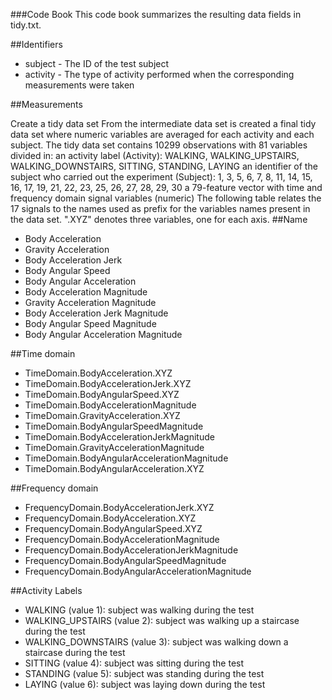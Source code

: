 ###Code Book
This code book summarizes the resulting data fields in tidy.txt.

##Identifiers

- subject - The ID of the test subject
- activity - The type of activity performed when the corresponding measurements were taken

##Measurements

Create a tidy data set
From the intermediate data set is created a final tidy data set where numeric variables are averaged for each activity and each subject.
The tidy data set contains 10299 observations with 81 variables divided in:
an activity label (Activity): WALKING, WALKING_UPSTAIRS, WALKING_DOWNSTAIRS, SITTING, STANDING, LAYING
an identifier of the subject who carried out the experiment (Subject): 1, 3, 5, 6, 7, 8, 11, 14, 15, 16, 17, 19, 21, 22, 23, 25, 26, 27, 28, 29, 30
a 79-feature vector with time and frequency domain signal variables (numeric)
The following table relates the 17 signals to the names used as prefix for the variables names present in the data set. ".XYZ" denotes three variables, one for each axis.
##Name 
- Body Acceleration	  
- Gravity Acceleration		
- Body Acceleration Jerk	
- Body Angular Speed	
- Body Angular Acceleration		
- Body Acceleration Magnitude	
- Gravity Acceleration Magnitude		
- Body Acceleration Jerk Magnitude	
- Body Angular Speed Magnitude	
- Body Angular Acceleration Magnitude		

##Time domain 
- TimeDomain.BodyAcceleration.XYZ	    
- TimeDomain.BodyAccelerationJerk.XYZ	
- TimeDomain.BodyAngularSpeed.XYZ	
- TimeDomain.BodyAccelerationMagnitude
- TimeDomain.GravityAcceleration.XYZ
- TimeDomain.BodyAngularSpeedMagnitude	
- TimeDomain.BodyAccelerationJerkMagnitude	
- TimeDomain.GravityAccelerationMagnitude
- TimeDomain.BodyAngularAccelerationMagnitude
- TimeDomain.BodyAngularAcceleration.XYZ


##Frequency domain
- FrequencyDomain.BodyAccelerationJerk.XYZ
- FrequencyDomain.BodyAcceleration.XYZ
- FrequencyDomain.BodyAngularSpeed.XYZ
- FrequencyDomain.BodyAccelerationMagnitude
- FrequencyDomain.BodyAccelerationJerkMagnitude
- FrequencyDomain.BodyAngularSpeedMagnitude
- FrequencyDomain.BodyAngularAccelerationMagnitude

##Activity Labels
- WALKING (value 1): subject was walking during the test
- WALKING_UPSTAIRS (value 2): subject was walking up a staircase during the test
- WALKING_DOWNSTAIRS (value 3): subject was walking down a staircase during the test
- SITTING (value 4): subject was sitting during the test
- STANDING (value 5): subject was standing during the test
- LAYING (value 6): subject was laying down during the test
